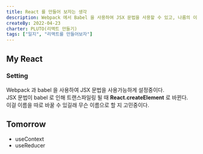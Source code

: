 ```yaml
---
title: React 를 만들어 보자는 생각
description: Webpack 에서 Babel 을 사용하여 JSX 문법을 사용할 수 있고, 나름의 이름같은건 커스텀할 수 있어서 나만의 리액트를 만들어 볼 까 생각중이다.
createBy: 2022-04-23
charter: PLUTO(리액트 만들기)
tags: ["일지", "리액트를 만들어보자"]
---
```


## My React

### Setting

Webpack 과 babel 을 사용하여 JSX 문법을 사용가능하게 설정중이다.  
JSX 문법이 babel 로 인해 트랜스파일링 될 때 **React.createElement** 로 바뀐다.  
이걸 이름을 따로 바꿀 수 있길래 무슨 이름으로 할 지 고민중이다.

## Tomorrow

-   useContext
-   useReducer
